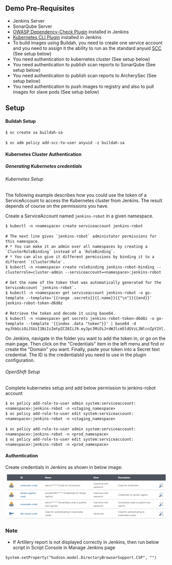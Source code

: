 ## Demo Pre-Requisites

- Jenkins Server
- SonarQube Server
- [OWASP Dependency-Check Plugin](https://plugins.jenkins.io/dependency-check-jenkins-plugin) installed in Jenkins
- [Kubernetes CLI Plugin](https://plugins.jenkins.io/kubernetes-cli/) installed in Jenkins
- To build images using Buildah, you need to create one service account and you need to assign it the ability to run as the standard anyuid [SCC](https://docs.openshift.com/container-platform/4.3/authentication/managing-security-context-constraints.html) (See setup below)
- You need authentication to kubernetes cluster (See setup below)
- You need authentication to publish scan reports to SonarQube (See setup below)
- You need authentication to publish scan reports to ArcherySec (See setup below)
- You need authentication to push images to registry and also to pull images for slave pods (See setup below)


## Setup

#### Buildah Setup
```
$ oc create sa buildah-sa

$ oc adm policy add-scc-to-user anyuid -z buildah-sa
```

#### Kubernetes Cluster Authentication

##### Generating Kubernetes credentials

###### Kubernetes Setup

The following example describes how you could use the token of a ServiceAccount to access the Kubernetes cluster from Jenkins. The result depends of course on the permissions you have.

Create a ServiceAccount named `jenkins-robot` in a given namespace.
```
$ kubectl -n <namespace> create serviceaccount jenkins-robot

# The next line gives `jenkins-robot` administator permissions for this namespace.
# * You can make it an admin over all namespaces by creating a `ClusterRoleBinding` instead of a `RoleBinding`.
# * You can also give it different permissions by binding it to a different `(Cluster)Role`.
$ kubectl -n <namespace> create rolebinding jenkins-robot-binding --clusterrole=cluster-admin --serviceaccount=<namespace>:jenkins-robot

# Get the name of the token that was automatically generated for the ServiceAccount `jenkins-robot`.
$ kubectl -n <namespace> get serviceaccount jenkins-robot -o go-template --template='{{range .secrets}}{{.name}}{{"\n"}}{{end}}'
jenkins-robot-token-d6d8z

# Retrieve the token and decode it using base64.
$ kubectl -n <namespace> get secrets jenkins-robot-token-d6d8z -o go-template --template '{{index .data "token"}}' | base64 -d
eyJhbGciOiJSUzI1NiIsImtpZCI6IiJ9.eyJpc3MiOiJrdWJlcm5ldGVzL3NlcnZpY2V[...]
```

On Jenkins, navigate in the folder you want to add the token in, or go on the main page. Then click on the "Credentials" item in the left menu and find or create the "Domain" you want. Finally, paste your token into a Secret text credential. The ID is the credentialsId you need to use in the plugin configuration.

###### OpenShift Setup

Complete kubernetes setup and add below permission to jenkins-robot account

```
$ oc policy add-role-to-user admin system:serviceaccount:<namespace>:jenkins-robot -n <staging_namespace>
$ oc policy add-role-to-user edit system:serviceaccount:<namespace>:jenkins-robot -n <staging_namespace>

$ oc policy add-role-to-user admin system:serviceaccount:<namespace>:jenkins-robot -n <prod_namespace>
$ oc policy add-role-to-user edit system:serviceaccount:<namespace>:jenkins-robot -n <prod_namespace>
```

#### Authentication

Create credentials in Jenkins as shown in below image:

<img src="./creds.PNG">

### Note

- If Artillery report is not displayed correctly in Jenkins, then run below script in Script Console in Manage Jenkins page
```
System.setProperty("hudson.model.DirectoryBrowserSupport.CSP", "")
```